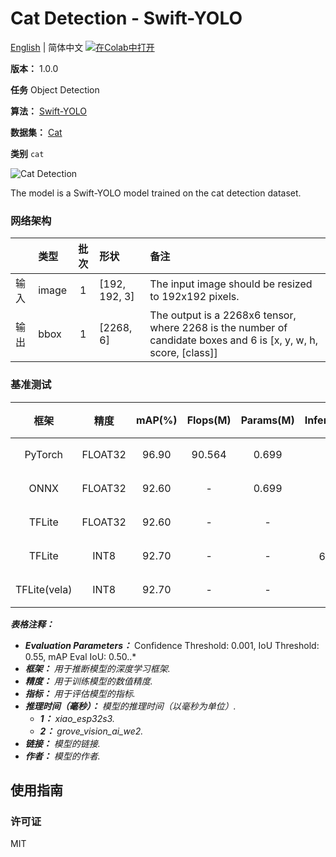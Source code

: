 # Cat Detection - Swift-YOLO

[English](../en/Cat_Detection_Swift-YOLO_192.md) | 简体中文 [![在Colab中打开](https://colab.research.google.com/assets/colab-badge.svg)](https://colab.research.google.com/github/seeed-studio/sscma-model-zoo/blob/main/notebooks/zh_CN/Cat_Detection_Swift-YOLO_192.ipynb)

**版本：** 1.0.0

**任务** Object Detection

**算法：** [Swift-YOLO](https://github.com/Seeed-Studio/ModelAssistant/blob/main/configs/swift_yolo/swift_yolo_tiny_1xb16_300e_coco.py)

**数据集：** [Cat](https://universe.roboflow.com/animal-cegrr/cat-x8ov4/dataset/1)

**类别** `cat`

![Cat Detection](https://files.seeedstudio.com/sscma/static/detection_cat.png)

The model is a Swift-YOLO model trained on the cat detection dataset.

### 网络架构

|    | 类型    |  批次  | 形状            | 备注                                                                                                               |
|:---|:------|:----:|:--------------|:-----------------------------------------------------------------------------------------------------------------|
| 输入 | image |  1   | [192, 192, 3] | The input image should be resized to 192x192 pixels.                                                             |
| 输出 | bbox  |  1   | [2268, 6]     | The output is a 2268x6 tensor, where 2268 is the number of candidate boxes and 6 is [x, y, w, h, score, [class]] |
### 基准测试

|      框架      |   精度    |  mAP(%)  |  Flops(M)  |  Params(M)  |    Inference(ms)    |                                                下载                                                |      作者      |
|:------------:|:-------:|:--------:|:----------:|:-----------:|:-------------------:|:------------------------------------------------------------------------------------------------:|:------------:|
|   PyTorch    | FLOAT32 |  96.90   |   90.564   |    0.699    |          -          |       [链接](https://files.seeedstudio.com/sscma/model_zoo/detection/cat/cat_detection.pth)        | Seeed Studio |
|     ONNX     | FLOAT32 |  92.60   |     -      |    0.699    |          -          |   [链接](https://files.seeedstudio.com/sscma/model_zoo/detection/cat/cat_detection_float32.onnx)   | Seeed Studio |
|    TFLite    | FLOAT32 |  92.60   |     -      |      -      |          -          |  [链接](https://files.seeedstudio.com/sscma/model_zoo/detection/cat/cat_detection_float32.tflite)  | Seeed Studio |
|    TFLite    |  INT8   |  92.70   |     -      |      -      | 625.0<sup>(1)</sup> |   [链接](https://files.seeedstudio.com/sscma/model_zoo/detection/cat/cat_detection_int8.tflite)    | Seeed Studio |
| TFLite(vela) |  INT8   |  92.70   |     -      |      -      |  45<sup>(2)</sup>   | [链接](https://files.seeedstudio.com/sscma/model_zoo/detection/cat/cat_detection_int8_vela.tflite) | Seeed Studio |

***表格注释：***

- ***Evaluation Parameters：***  Confidence Threshold: 0.001, IoU Threshold: 0.55, mAP Eval IoU: 0.50..*
- ***框架：** 用于推断模型的深度学习框架.*
- ***精度：** 用于训练模型的数值精度.*
- ***指标：** 用于评估模型的指标.*
- ***推理时间（毫秒）：** 模型的推理时间（以毫秒为单位）.*
  - ***1：** xiao_esp32s3.*
  - ***2：** grove_vision_ai_we2.*
- ***链接：** 模型的链接.*
- ***作者：** 模型的作者.*

## 使用指南

### 许可证

MIT

